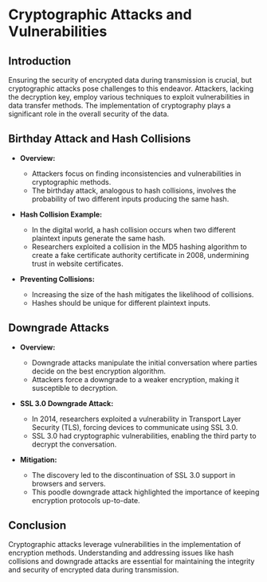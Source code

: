 # Cryptographic Attacks and Vulnerabilities

## Introduction

Ensuring the security of encrypted data during transmission is crucial, but cryptographic attacks pose challenges to this endeavor. Attackers, lacking the decryption key, employ various techniques to exploit vulnerabilities in data transfer methods. The implementation of cryptography plays a significant role in the overall security of the data.

## Birthday Attack and Hash Collisions

- **Overview:**
	- Attackers focus on finding inconsistencies and vulnerabilities in cryptographic methods.
	- The birthday attack, analogous to hash collisions, involves the probability of two different inputs producing the same hash.

- **Hash Collision Example:**
	- In the digital world, a hash collision occurs when two different plaintext inputs generate the same hash.
	- Researchers exploited a collision in the MD5 hashing algorithm to create a fake certificate authority certificate in 2008, undermining trust in website certificates.

- **Preventing Collisions:**
	- Increasing the size of the hash mitigates the likelihood of collisions.
	- Hashes should be unique for different plaintext inputs.

## Downgrade Attacks

- **Overview:**
	- Downgrade attacks manipulate the initial conversation where parties decide on the best encryption algorithm.
	- Attackers force a downgrade to a weaker encryption, making it susceptible to decryption.

- **SSL 3.0 Downgrade Attack:**
	- In 2014, researchers exploited a vulnerability in Transport Layer Security (TLS), forcing devices to communicate using SSL 3.0.
	- SSL 3.0 had cryptographic vulnerabilities, enabling the third party to decrypt the conversation.

- **Mitigation:**
	- The discovery led to the discontinuation of SSL 3.0 support in browsers and servers.
	- This poodle downgrade attack highlighted the importance of keeping encryption protocols up-to-date.

## Conclusion

Cryptographic attacks leverage vulnerabilities in the implementation of encryption methods. Understanding and addressing issues like hash collisions and downgrade attacks are essential for maintaining the integrity and security of encrypted data during transmission.
